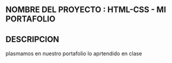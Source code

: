 ## NOMBRE DEL PROYECTO : HTML-CSS - MI PORTAFOLIO

## DESCRIPCION

plasmamos en nuestro portafolio lo aprtendido en clase
